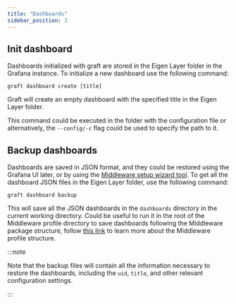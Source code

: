 ```yaml
---
title: "Dashboards"
sidebar_position: 3
---
```


## Init dashboard

Dashboards initialized with graft are stored in the Eigen Layer folder in the Grafana instance. To initialize a new dashboard use the following command:

```shell
graft dashboard create [title]
```
    
Graft will create an empty dashboard with the specified title in the Eigen Layer folder.

This command could be executed in the folder with the configuration file or alternatively, the `--config/-c` flag could be used to specify the path to it.

## Backup dashboards

Dashboards are saved in JSON format, and they could be restored using the Grafana UI later, or by using the [Middleware setup wizard tool](../wizard/intro). To get all the dashboard JSON files in the Eigen Layer folder, use the following command:
    
```shell
graft dashboard backup
```

This will save all the JSON dashboards in the `dashboards` directory in the current working directory. Could be useful to run it in the root of the Middleware profile directory to save dashboards following the Middleware package structure, follow [this link](/docs/packaging/#profile) to learn more about the Middleware profile structure.

:::note

Note that the backup files will contain all the information necessary to restore the dashboards, including the `uid`, `title`, and other relevant configuration settings.

:::
